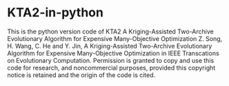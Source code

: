 # KTA2-in-python
This is the python version code of KTA2
A Kriging-Assisted Two-Archive Evolutionary Algorithm for Expensive Many-Objective Optimization
Z. Song, H. Wang, C. He and Y. Jin, A Kriging-Assisted Two-Archive Evolutionary Algorithm for Expensive Many-Objective Optimization in IEEE Transcations on Evolutionary Computation.
Permission is granted to copy and use this code for research, and noncommercial purposes, provided this copyright notice is retained and the origin of the code is cited.
